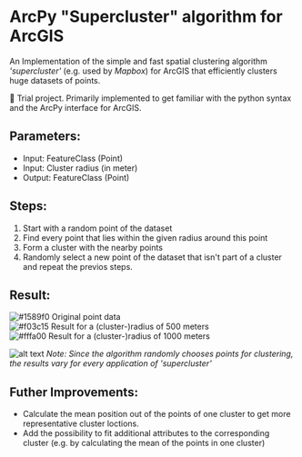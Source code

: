 # ArcPy "Supercluster" algorithm for ArcGIS
An Implementation of the simple and fast spatial clustering algorithm *'supercluster'* (e.g. used by *Mapbox*) for ArcGIS that efficiently  clusters huge datasets of points.

&#x1F4D7; Trial project. Primarily implemented to get familiar with the python syntax and the ArcPy interface for ArcGIS.

## Parameters:<br/>
- Input: FeatureClass (Point)<br/>
- Input: Cluster radius (in meter)<br/>
- Output: FeatureClass (Point)<br/>

## Steps:<br/>
1. Start with a random point of the dataset<br/>
2. Find every point that lies within the given radius around this point<br/>
3. Form a cluster with the nearby points<br/>
4. Randomly select a new point of the dataset that isn't part of a cluster and repeat the previos steps.

## Result:<br/>
![#1589f0](https://placehold.it/15/1589f0/000000?text=+) Original point data </br>
![#f03c15](https://placehold.it/15/f03c15/000000?text=+) Result for a (cluster-)radius of 500 meters </br>
![#fffa00](https://placehold.it/15/fffa00/000000?text=+) Result for a (cluster-)radius of 1000 meters </br>

![alt text](https://github.com/OliverHennhoefer/ArcPy_Supercluster/blob/master/supercluster_result.PNG)
*Note: Since the algorithm randomly chooses points for clustering, the results vary for every application of 'supercluster'*

## Futher Improvements:<br/>
- Calculate the mean position out of the points of one cluster to get more representative cluster loctions.
- Add the possibility to fit additional attributes to the corresponding cluster (e.g. by calculating the mean of the points in one cluster)
